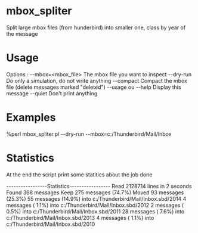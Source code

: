 # mbox_spliter
Split large mbox files (from hunderbird) into smaller one, class by year of the message

# Usage
Options :
--mbox=<mbox_file>
	The mbox file you want to inspect
--dry-run
	Do only a simulation, do not write anything
--compact
	Compact the mbox file (delete messages marked "deleted")
--usage ou --help
	Display this message
--quiet
	Don't print anything

# Examples
%perl mbox_spliter.pl --dry-run --mbox=c:/Thunderbird/Mail/Inbox

# Statistics
At the end the script print some statitics about the job done

-----------------Statistics-----------------
Read 2128714 lines in 2 seconds
Found   368 messages
Keep    275 messages (74.7%)
Moved    93 messages (25.3%)
           55 messages (14.9%) into c:/Thunderbird/Mail/Inbox.sbd/2014
            4 messages ( 1.1%) into c:/Thunderbird/Mail/Inbox.sbd/2012
            2 messages ( 0.5%) into c:/Thunderbird/Mail/Inbox.sbd/2011
           28 messages ( 7.6%) into c:/Thunderbird/Mail/Inbox.sbd/2013
            4 messages ( 1.1%) into c:/Thunderbird/Mail/Inbox.sbd/2010